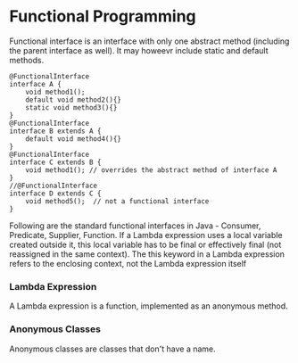 # Functional Programming

Functional interface is an interface with only one abstract method (including the parent interface as well). It may howeevr include static and default methods. 

```
@FunctionalInterface
interface A {
    void method1();
    default void method2(){}
    static void method3(){}
}
@FunctionalInterface
interface B extends A {
    default void method4(){}
}
@FunctionalInterface
interface C extends B {
    void method1(); // overrides the abstract method of interface A
}
//@FunctionalInterface
interface D extends C {
    void method5();  // not a functional interface
}
```

Following are the standard functional interfaces in Java - Consumer, Predicate, Supplier, Function. If a Lambda expression uses a local variable created outside it, this local variable has to be final or effectively final (not reassigned in the same context). The this keyword in a Lambda expression refers to the enclosing context, not the Lambda expression itself

### Lambda Expression

A Lambda expression is a function, implemented as an anonymous method.

### Anonymous Classes

Anonymous classes are classes that don't have a name. 